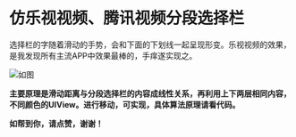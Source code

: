 # 仿乐视视频、腾讯视频分段选择栏

选择栏的字随着滑动的手势，会和下面的下划线一起呈现形变。乐视视频的效果，是我发现所有主流APP中效果最棒的，手痒遂实现之。

![如图](https://github.com/tianjifou/AVPlayer/blob/master/avplayerGift.gif?raw=true)

**主要原理是滑动距离与分段选择栏的内容成线性关系，再利用上下两层相同内容，不同颜色的UIView。进行移动，可实现，具体算法原理请看代码。**

**如帮到你，请点赞，谢谢！**